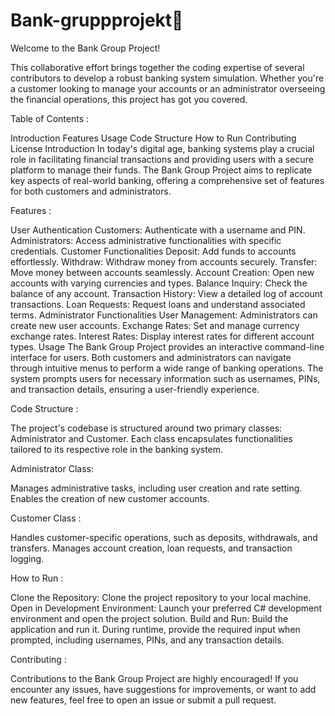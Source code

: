 # Bank-gruppprojekt🏦

Welcome to the Bank Group Project! 

This collaborative effort brings together the coding expertise of several contributors to develop a robust banking system simulation. Whether you're a customer looking to manage your accounts or an administrator overseeing the financial operations, this project has got you covered.

Table of Contents :

Introduction
Features
Usage
Code Structure
How to Run
Contributing
License
Introduction
In today's digital age, banking systems play a crucial role in facilitating financial transactions and providing users with a secure platform to manage their funds. The Bank Group Project aims to replicate key aspects of real-world banking, offering a comprehensive set of features for both customers and administrators.

Features :

User Authentication
Customers: Authenticate with a username and PIN.
Administrators: Access administrative functionalities with specific credentials.
Customer Functionalities
Deposit: Add funds to accounts effortlessly.
Withdraw: Withdraw money from accounts securely.
Transfer: Move money between accounts seamlessly.
Account Creation: Open new accounts with varying currencies and types.
Balance Inquiry: Check the balance of any account.
Transaction History: View a detailed log of account transactions.
Loan Requests: Request loans and understand associated terms.
Administrator Functionalities
User Management: Administrators can create new user accounts.
Exchange Rates: Set and manage currency exchange rates.
Interest Rates: Display interest rates for different account types.
Usage
The Bank Group Project provides an interactive command-line interface for users. Both customers and administrators can navigate through intuitive menus to perform a wide range of banking operations. The system prompts users for necessary information such as usernames, PINs, and transaction details, ensuring a user-friendly experience.

Code Structure :

The project's codebase is structured around two primary classes: Administrator and Customer. Each class encapsulates functionalities tailored to its respective role in the banking system.

Administrator Class:

Manages administrative tasks, including user creation and rate setting.
Enables the creation of new customer accounts.

Customer Class :

Handles customer-specific operations, such as deposits, withdrawals, and transfers.
Manages account creation, loan requests, and transaction logging.

How to Run :

Clone the Repository: Clone the project repository to your local machine.
Open in Development Environment: Launch your preferred C# development environment and open the project solution.
Build and Run: Build the application and run it.
During runtime, provide the required input when prompted, including usernames, PINs, and any transaction details.

Contributing :


Contributions to the Bank Group Project are highly encouraged! If you encounter any issues, have suggestions for improvements, or want to add new features, feel free to open an issue or submit a pull request.
